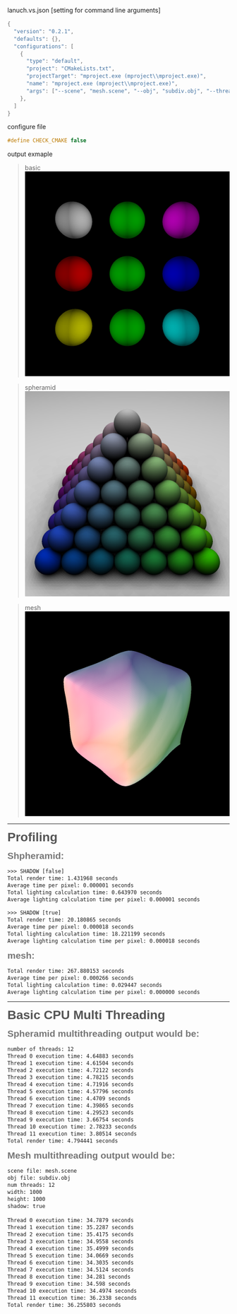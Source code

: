 
<style>
/* General styles for all headers */
h1, h2, h3, h4, h5, h6 {
    font-family: 'Arial', sans-serif; /* Change font family as needed */
    color: #333; /* Dark gray color for better readability */
    margin: 0.5em 0; /* Margin for spacing */
    border: none;
}

/* Specific styles for each header level */
h1 {
    font-size: 2.5em; /* Larger size for main headers */
    border-bottom: 2px solid #ccc; /* Underline for emphasis */
}

h2 {
    font-size: 2em; /* Medium size for sub-headers */
    color: #555; /* Slightly lighter gray */
}

h3 {
    font-size: 1.5em; /* Smaller size for sub-sub-headers */
    color: #777; /* Even lighter gray */
}

h4 {
    font-size: 1.2em;
    font-weight: bold; /* Make it bold for emphasis */
}

h5, h6 {
    font-size: 1em; /* Smallest size for minor headers */
    font-style: italic; /* Italics for differentiation */
}

</style>


lanuch.vs.json [setting for command line arguments]
```c++
{
  "version": "0.2.1",
  "defaults": {},
  "configurations": [
    {
      "type": "default",
      "project": "CMakeLists.txt",
      "projectTarget": "mproject.exe (mproject\\mproject.exe)",
      "name": "mproject.exe (mproject\\mproject.exe)",
      "args": ["--scene", "mesh.scene", "--obj", "subdiv.obj", "--threads", "12", "--shadow"]
    },
  ]
}
```

configure file
```c++
#define CHECK_CMAKE false
```


output exmaple
> basic
![alt](basic.bmp)

> spheramid
![alt](spheramid.bmp)

> mesh
![alt](mesh.bmp)


----------

<h2>Profiling</h2>

<h3>Shpheramid:</h3>

```
>>> SHADOW [false]
Total render time: 1.431968 seconds  
Average time per pixel: 0.000001 seconds  
Total lighting calculation time: 0.643970 seconds  
Average lighting calculation time per pixel: 0.000001 seconds 
```
```
>>> SHADOW [true]
Total render time: 20.180865 seconds  
Average time per pixel: 0.000018 seconds  
Total lighting calculation time: 18.221199 seconds  
Average lighting calculation time per pixel: 0.000018 seconds  
```


<h3>mesh:</h3>

```
Total render time: 267.880153 seconds  
Average time per pixel: 0.000266 seconds  
Total lighting calculation time: 0.029447 seconds  
Average lighting calculation time per pixel: 0.000000 seconds  
```


----------
<h2>Basic CPU Multi Threading</h2>

<h3> Spheramid multithreading output would be: </h3>

```
number of threads: 12
Thread 0 execution time: 4.64883 seconds
Thread 1 execution time: 4.61504 seconds
Thread 2 execution time: 4.72122 seconds
Thread 3 execution time: 4.78215 seconds
Thread 4 execution time: 4.71916 seconds
Thread 5 execution time: 4.57796 seconds
Thread 6 execution time: 4.4709 seconds
Thread 7 execution time: 4.39865 seconds
Thread 8 execution time: 4.29523 seconds
Thread 9 execution time: 3.66754 seconds
Thread 10 execution time: 2.78233 seconds
Thread 11 execution time: 3.80514 seconds
Total render time: 4.794441 seconds
```

<h3> Mesh multithreading output would be: </h3>

```
scene file: mesh.scene
obj file: subdiv.obj
num threads: 12
width: 1000
height: 1000
shadow: true

Thread 0 execution time: 34.7879 seconds
Thread 1 execution time: 35.2287 seconds
Thread 2 execution time: 35.4175 seconds
Thread 3 execution time: 34.9558 seconds
Thread 4 execution time: 35.4999 seconds
Thread 5 execution time: 34.0669 seconds
Thread 6 execution time: 34.3035 seconds
Thread 7 execution time: 34.5124 seconds
Thread 8 execution time: 34.281 seconds
Thread 9 execution time: 34.598 seconds
Thread 10 execution time: 34.4974 seconds
Thread 11 execution time: 36.2338 seconds
Total render time: 36.255803 seconds
```